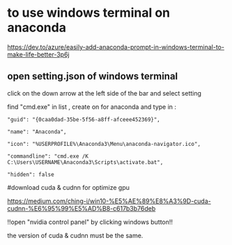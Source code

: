 # to use windows terminal on anaconda
https://dev.to/azure/easily-add-anaconda-prompt-in-windows-terminal-to-make-life-better-3p6j
## open setting.json of windows terminal
click on the down arrow at the left side of the bar and select setting

find "cmd.exe"
in list , create on for anaconda and type in :
```
"guid": "{0caa0dad-35be-5f56-a8ff-afceee452369}",

"name": "Anaconda",

"icon": "%USERPROFILE%\Anaconda3\Menu\anaconda-navigator.ico",

"commandline": "cmd.exe /K C:\Users\USERNAME\Anaconda3\Scripts\activate.bat",

"hidden": false
```
#download cuda & cudnn for optimize gpu

https://medium.com/ching-i/win10-%E5%AE%89%E8%A3%9D-cuda-cudnn-%E6%95%99%E5%AD%B8-c617b3b76deb

!!open "nvidia control panel" by clicking windows button!!

the version of cuda & cudnn must be the same.
